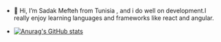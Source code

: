 - 👋 Hi, I’m Sadak Mefteh from Tunisia , and i do well on development.I really enjoy learning languages and frameworks like react and angular.

-  [![Anurag's GitHub stats](https://github-readme-stats.vercel.app/api?username=SadakMefteh)](https://github.com/anuraghazra/github-readme-stats)
